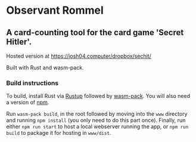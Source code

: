 # Observant Rommel
## A card-counting tool for the card game 'Secret Hitler'.

Hosted version at https://josh04.computer/dropbox/sechit/

Built with Rust and wasm-pack. 

### Build instructions

To build, install Rust via [Rustup](https://rustup.rs/) followed by [wasm-pack](https://rustwasm.github.io/wasm-pack/installer/). 
You will also need a version of [npm](https://www.npmjs.com/get-npm).

Run `wasm-pack build`, in the root followed by moving into the `www` directory and running `npm install` (you only need to do this part once).
Finally, run either `npm run start` to host a local webserver running the app, or `npm run build` to package it for hosting in `www/dist`.